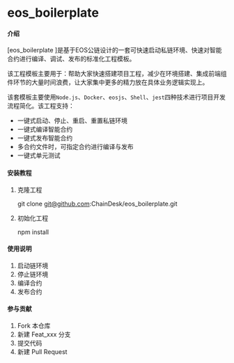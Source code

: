 # eos_boilerplate

#### 介绍

[eos\_boilerplate ]是基于EOS公链设计的一套可快速启动私链环境、快速对智能合约进行编译、调试、发布的标准化工程模板。

该工程模板主要用于：帮助大家快速搭建项目工程，减少在环境搭建、集成前端组件环节的大量时间浪费，让大家集中更多的精力放在具体业务逻辑实现上。

该套模板主要使用`Node.js`、`Docker`、`eosjs`、`Shell`、`jest`四种技术进行项目开发流程简化。该工程支持：
- 一键式启动、停止、重启、重置私链环境
- 一键式编译智能合约
- 一键式发布智能合约
- 多合约文件时，可指定合约进行编译与发布
- 一键式单元测试

#### 安装教程

1. 克隆工程

    git clone git@github.com:ChainDesk/eos_boilerplate.git

2. 初始化工程

    npm install

#### 使用说明

1. 启动链环境
2. 停止链环境
3. 编译合约
4. 发布合约

#### 参与贡献

1. Fork 本仓库
2. 新建 Feat_xxx 分支
3. 提交代码
4. 新建 Pull Request

